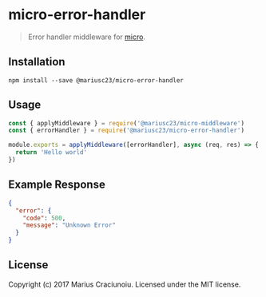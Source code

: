# micro-error-handler

> Error handler middleware for [micro](https://github.com/zeit/micro).

## Installation

    npm install --save @mariusc23/micro-error-handler

## Usage

```js
const { applyMiddleware } = require('@mariusc23/micro-middleware')
const { errorHandler } = require('@mariusc23/micro-error-handler')

module.exports = applyMiddleware([errorHandler], async (req, res) => {
  return 'Hello world'
})
```

## Example Response

```json
{
  "error": {
    "code": 500,
    "message": "Unknown Error"
  }
}
```

## License

Copyright (c) 2017 Marius Craciunoiu. Licensed under the MIT license.
